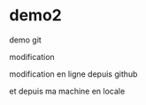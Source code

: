 # demo2
demo git

modification

modification en ligne depuis github

et depuis ma machine en locale

